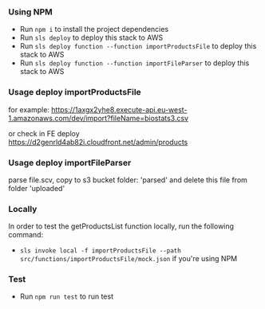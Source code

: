 ### Using NPM

- Run `npm i` to install the project dependencies
- Run `sls deploy` to deploy this stack to AWS
- Run `sls deploy function --function importProductsFile` to deploy this stack to AWS
- Run `sls deploy function --function importFileParser` to deploy this stack to AWS

### Usage deploy importProductsFile

for example:
https://1axgx2yhe8.execute-api.eu-west-1.amazonaws.com/dev/import?fileName=biostats3.csv

or check in FE deploy https://d2genrld4ab82i.cloudfront.net/admin/products

### Usage deploy importFileParser

parse file.scv, copy to s3 bucket folder: 'parsed' and delete this file from folder 'uploaded'

### Locally

In order to test the getProductsList function locally, run the following command:

- `sls invoke local -f importProductsFile --path src/functions/importProductsFile/mock.json` if you're using NPM

### Test

- Run `npm run test` to run test
